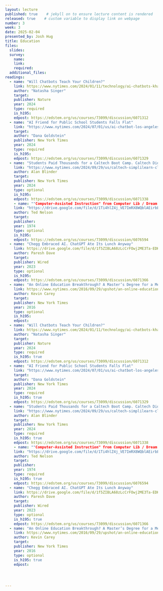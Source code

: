 ```yaml
---
layout: lecture
published: true    # jekyll on to ensure lecture content is rendered
released: true    # custom variable to display link on webpage
number: 3
week: 3
date: 2025-02-04
presented_by: Josh Hug
title: Education
files:
  slides: 
  survey:
    name:
    link: 
    required: 
  additional_files:
readings: 
  - name: "Will Chatbots Teach Your Children?"
    link: https://www.nytimes.com/2024/01/11/technology/ai-chatbots-khan-education-tutoring.html
    author: "Natasha Singer"
    target:
    publisher: Nature
    year: 2024
    type: required
    is_h195: 
    edpost: https://edstem.org/us/courses/73099/discussion/6071312
  - name: "AI Friend for Public School Students Falls Flat"
    link: "https://www.nytimes.com/2024/07/01/us/ai-chatbot-los-angeles-schools.html"
    target:
    author: "Dana Goldstein"
    publisher: New York Times
    year: 2024
    type: required
    is_h195: 
    edpost: https://edstem.org/us/courses/73099/discussion/6071329
  - name: "Students Paid Thousands for a Caltech Boot Camp. Caltech Didn’t Teach It."
    link: "https://www.nytimes.com/2024/09/29/us/caltech-simplilearn-class-students.html"
    author: Alan Blinder
    target:
    publisher: New York Times
    year: 2024
    type: optional
    is_h195: 
    edpost: https://edstem.org/us/courses/73099/discussion/6071338
    - name: ""Computer-Assisted Instruction" from Computer Lib / Dream Machines"
    link: "https://drive.google.com/file/d/1Ti4hlZ4j_VE7ImRX8WQblAEirbEV9n0n/view?usp=sharing"
    author: Ted Nelson
    target:
    publisher: 
    year: 1974
    type: optional
    is_h195:
    edpost: https://edstem.org/us/courses/73099/discussion/6076594
  - name: "Chegg Embraced AI. ChatGPT Ate Its Lunch Anyway"
    link: https://drive.google.com/file/d/1f5ZIBLA68zLcCrFOwj2ME3Ta-EDKtEbQ/view?usp=drive_link
    author: Paresh Dave
    target:
    publisher: Wired
    year: 2023
    type: optional
    is_h195: 
    edpost: https://edstem.org/us/courses/73099/discussion/6071366  
  - name: "An Online Education Breakthrough? A Master’s Degree for a Mere $7,000"
    link: https://www.nytimes.com/2016/09/29/upshot/an-online-education-breakthrough-a-masters-degree-for-a-mere-7000.html
    author: Kevin Carey
    target:
    publisher: New York Times
    year: 2016
    type: optional
    is_h195: 
    edpost: 
  - name: "Will Chatbots Teach Your Children?"
    link: https://www.nytimes.com/2024/01/11/technology/ai-chatbots-khan-education-tutoring.html
    author: "Natasha Singer"
    target:
    publisher: Nature
    year: 2024
    type: required
    is_h195: true
    edpost: https://edstem.org/us/courses/73099/discussion/6071312
  - name: "AI Friend for Public School Students Falls Flat"
    link: "https://www.nytimes.com/2024/07/01/us/ai-chatbot-los-angeles-schools.html"
    target:
    author: "Dana Goldstein"
    publisher: New York Times
    year: 2024
    type: required
    is_h195: true
    edpost: https://edstem.org/us/courses/73099/discussion/6071329
  - name: "Students Paid Thousands for a Caltech Boot Camp. Caltech Didn’t Teach It."
    link: "https://www.nytimes.com/2024/09/29/us/caltech-simplilearn-class-students.html"
    author: Alan Blinder
    target:
    publisher: New York Times
    year: 2024
    type: required
    is_h195: true
    edpost: https://edstem.org/us/courses/73099/discussion/6071338
    - name: ""Computer-Assisted Instruction" from Computer Lib / Dream Machines"
    link: "https://drive.google.com/file/d/1Ti4hlZ4j_VE7ImRX8WQblAEirbEV9n0n/view?usp=sharing"
    author: Ted Nelson
    target:
    publisher: 
    year: 1974
    type: required
    is_h195: true
    edpost: https://edstem.org/us/courses/73099/discussion/6076594
  - name: "Chegg Embraced AI. ChatGPT Ate Its Lunch Anyway"
    link: https://drive.google.com/file/d/1f5ZIBLA68zLcCrFOwj2ME3Ta-EDKtEbQ/view?usp=drive_link
    author: Paresh Dave
    target:
    publisher: Wired
    year: 2023
    type: optional
    is_h195: true
    edpost: https://edstem.org/us/courses/73099/discussion/6071366  
  - name: "An Online Education Breakthrough? A Master’s Degree for a Mere $7,000"
    link: https://www.nytimes.com/2016/09/29/upshot/an-online-education-breakthrough-a-masters-degree-for-a-mere-7000.html
    author: Kevin Carey
    target:
    publisher: New York Times
    year: 2016
    type: optional
    is_h195: true
    edpost: 




---
```


<!-- information here -->
